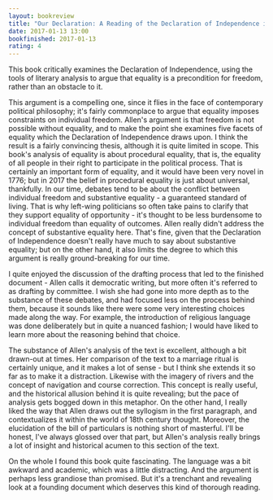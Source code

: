 ```yaml
---
layout: bookreview
title: "Our Declaration: A Reading of the Declaration of Independence in Defense of Equality"
date: 2017-01-13 13:00
bookfinished: 2017-01-13
rating: 4
---
```


This book critically examines the Declaration of Independence, using the tools of literary analysis to argue that equality is a precondition for freedom, rather than an obstacle to it.



This argument is a compelling one, since it flies in the face of contemporary political philosophy; it's fairly commonplace to argue that equality imposes constraints on individual freedom. Allen's argument is that freedom is not possible without equality, and to make the point she examines five facets of equality which the Declaration of Independence draws upon. I think the result is a fairly convincing thesis, although it is quite limited in scope. This book's analysis of equality is about procedural equality, that is, the equality of all people in their right to participate in the political process. That is certainly an important form of equality, and it would have been very novel in 1776; but in 2017 the belief in procedural equality is just about universal, thankfully. In our time, debates tend to be about the conflict between individual freedom and substantive equality - a guaranteed standard of living. That is why left-wing politicians so often take pains to clarify that they support equality of opportunity - it's thought to be less burdensome to individual freedom than equality of outcomes. Allen really didn't address the concept of substantive equality here. That's fine, given that the Declaration of Independence doesn't really have much to say about substantive equality; but on the other hand, it also limits the degree to which this argument is really ground-breaking for our time. 



I quite enjoyed the discussion of the drafting process that led to the finished document - Allen calls it democratic writing, but more often it's referred to as drafting by committee. I wish she had gone into more depth as to the substance of these debates, and had focused less on the process behind them, because it sounds like there were some very interesting choices made along the way. For example, the introduction of religious language was done deliberately but in quite a nuanced fashion; I would have liked to learn more about the reasoning behind that choice.



The substance of Allen's analysis of the text is excellent, although a bit drawn-out at times. Her comparison of the text to a marriage ritual is certainly unique, and it makes a lot of sense - but I think she extends it so far as to make it a distraction. Likewise with the imagery of rivers and the concept of navigation and course correction. This concept is really useful, and the historical allusion behind it is quite revealing; but the pace of analysis gets bogged down in this metaphor. On the other hand, I really liked the way that Allen draws out the syllogism in the first paragraph, and contextualizes it within the world of 18th century thought. Moreover, the elucidation of the bill of particulars is nothing short of masterful. I'll be honest, I've always glossed over that part, but Allen's analysis really brings a lot of insight and historical acumen to this section of the text.



On the whole I found this book quite fascinating. The language was a bit awkward and academic, which was a little distracting. And the argument is perhaps less grandiose than promised. But it's a trenchant and revealing look at a founding document which deserves this kind of thorough reading.